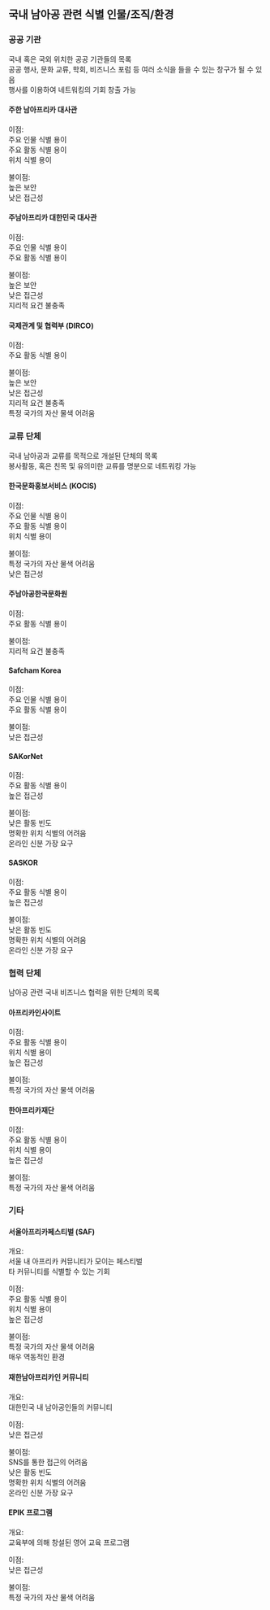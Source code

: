 ## 국내 남아공 관련 식별 인물/조직/환경
### 공공 기관
국내 혹은 국외 위치한 공공 기관들의 목록\
공공 행사, 문화 교류, 학회, 비즈니스 포럼 등 여러 소식을 들을 수 있는 창구가 될 수 있음\
행사를 이용하여 네트워킹의 기회 창출 가능

#### 주한 남아프리카 대사관
이점:\
주요 인물 식별 용이\
주요 활동 식별 용이\
위치 식별 용이

불이점:\
높은 보안\
낮은 접근성

#### 주남아프리카 대한민국 대사관
이점:\
주요 인물 식별 용이\
주요 활동 식별 용이

불이점:\
높은 보안\
낮은 접근성\
지리적 요건 불충족

#### 국제관계 및 협력부 (DIRCO)
이점:\
주요 활동 식별 용이

불이점:\
높은 보안\
낮은 접근성\
지리적 요건 불충족\
특정 국가의 자산 물색 어려움

### 교류 단체
국내 남아공과 교류를 목적으로 개설된 단체의 목록\
봉사활동, 혹은 친목 및 유의미한 교류를 명분으로 네트워킹 가능

#### 한국문화홍보서비스 (KOCIS)
이점:\
주요 인물 식별 용이\
주요 활동 식별 용이\
위치 식별 용이

불이점:\
특정 국가의 자산 물색 어려움\
낮은 접근성

#### 주남아공한국문화원
이점:\
주요 활동 식별 용이

불이점:\
지리적 요건 불충족

#### Safcham Korea
이점:\
주요 인물 식별 용이\
주요 활동 식별 용이

불이점:\
낮은 접근성

#### SAKorNet
이점:\
주요 활동 식별 용이\
높은 접근성

불이점:\
낮은 활동 빈도\
명확한 위치 식별의 어려움\
온라인 신분 가장 요구

#### SASKOR
이점:\
주요 활동 식별 용이\
높은 접근성

불이점:\
낮은 활동 빈도\
명확한 위치 식별의 어려움\
온라인 신분 가장 요구

### 협력 단체
남아공 관련 국내 비즈니스 협력을 위한 단체의 목록

#### 아프리카인사이트
이점:\
주요 활동 식별 용이\
위치 식별 용이\
높은 접근성

불이점:\
특정 국가의 자산 물색 어려움

#### 한아프리카재단
이점:\
주요 활동 식별 용이\
위치 식별 용이\
높은 접근성

불이점:\
특정 국가의 자산 물색 어려움

### 기타
#### 서울아프리카페스티벌 (SAF)
개요:\
서울 내 아프리카 커뮤니티가 모이는 페스티벌\
타 커뮤니티를 식별할 수 있는 기회

이점:\
주요 활동 식별 용이\
위치 식별 용이\
높은 접근성

불이점:\
특정 국가의 자산 물색 어려움\
매우 역동적인 환경

#### 재한남아프리카인 커뮤니티
개요:\
대한민국 내 남아공인들의 커뮤니티

이점:\
낮은 접근성

불이점:\
SNS를 통한 접근의 어려움\
낮은 활동 빈도\
명확한 위치 식별의 어려움\
온라인 신분 가장 요구

#### EPIK 프로그램
개요:\
교육부에 의해 창설된 영어 교육 프로그램

이점:\
낮은 접근성

불이점:\
특정 국가의 자산 물색 어려움
